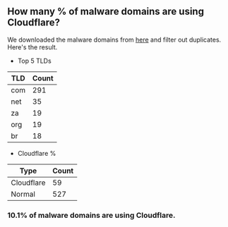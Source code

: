## How many % of malware domains are using Cloudflare?


We downloaded the malware domains from [here](https://urlhaus.abuse.ch) and filter out duplicates.
Here's the result.


[//]: # (start replacement)


- Top 5 TLDs

| TLD | Count |
| --- | --- |
| com | 291 |
| net | 35 |
| za | 19 |
| org | 19 |
| br | 18 |


- Cloudflare %

| Type | Count |
| --- | --- |
| Cloudflare | 59 |
| Normal | 527 |


### 10.1% of malware domains are using Cloudflare.